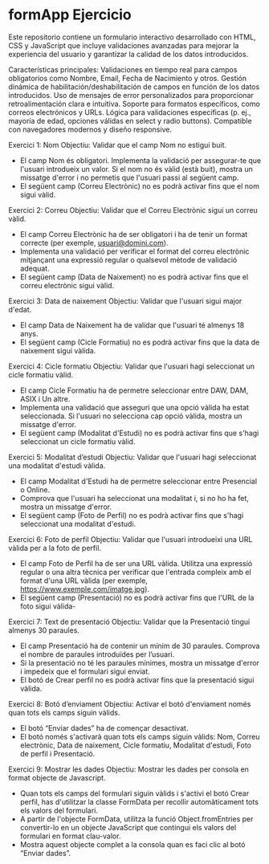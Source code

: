 # formApp Ejercicio
Este repositorio contiene un formulario interactivo desarrollado con HTML, CSS y JavaScript que incluye validaciones avanzadas para mejorar la experiencia del usuario y garantizar la calidad de los datos introducidos.

Características principales:
Validaciones en tiempo real para campos obligatorios como Nombre, Email, Fecha de Nacimiento y otros.
Gestión dinámica de habilitación/deshabilitación de campos en función de los datos introducidos.
Uso de mensajes de error personalizados para proporcionar retroalimentación clara e intuitiva.
Soporte para formatos específicos, como correos electrónicos y URLs.
Lógica para validaciones específicas (p. ej., mayoría de edad, opciones válidas en select y radio buttons).
Compatible con navegadores modernos y diseño responsive.

Exercici 1: Nom
Objectiu: Validar que el camp Nom no estigui buit.
- El camp Nom és obligatori. Implementa la validació per assegurar-te que l'usuari introdueix un valor. Si
el nom no és vàlid (està buit), mostra un missatge d'error i no permetis que l'usuari passi al següent
camp.
- El següent camp (Correu Electrònic) no es podrà activar fins que el nom sigui vàlid.
  
Exercici 2: Correu
Objectiu: Validar que el Correu Electrònic sigui un correu vàlid.
- El camp Correu Electrònic ha de ser obligatori i ha de tenir un format correcte (per exemple,
usuari@domini.com).
- Implementa una validació per verificar el format del correu electrònic mitjançant una expressió regular
o qualsevol mètode de validació adequat.
- El següent camp (Data de Naixement) no es podrà activar fins que el correu electrònic sigui vàlid.
  
Exercici 3: Data de naixement
Objectiu: Validar que l'usuari sigui major d'edat.
- El camp Data de Naixement ha de validar que l'usuari té almenys 18 anys.
- El següent camp (Cicle Formatiu) no es podrà activar fins que la data de naixement sigui vàlida.
  
Exercici 4: Cicle formatiu
Objectiu: Validar que l'usuari hagi seleccionat un cicle formatiu vàlid.
- El camp Cicle Formatiu ha de permetre seleccionar entre DAW, DAM, ASIX i Un altre.
- Implementa una validació que asseguri que una opció vàlida ha estat seleccionada. Si l'usuari no
selecciona cap opció vàlida, mostra un missatge d'error.
- El següent camp (Modalitat d'Estudi) no es podrà activar fins que s'hagi seleccionat un cicle formatiu
vàlid.

Exercici 5: Modalitat d’estudi
Objectiu: Validar que l'usuari hagi seleccionat una modalitat d'estudi vàlida.
- El camp Modalitat d'Estudi ha de permetre seleccionar entre Presencial o Online.
- Comprova que l'usuari ha seleccionat una modalitat i, si no ho ha fet, mostra un missatge d'error.
- El següent camp (Foto de Perfil) no es podrà activar fins que s'hagi seleccionat una modalitat d'estudi.
  
Exercici 6: Foto de perfil
Objectiu: Validar que l'usuari introdueixi una URL vàlida per a la foto de perfil.
- El camp Foto de Perfil ha de ser una URL vàlida. Utilitza una expressió regular o una altra tècnica per
verificar que l'entrada compleix amb el format d'una URL vàlida (per exemple,
https://www.exemple.com/imatge.jpg).
- El següent camp (Presentació) no es podrà activar fins que l'URL de la foto sigui vàlida-
  
Exercici 7: Text de presentació
Objectiu: Validar que la Presentació tingui almenys 30 paraules.
- El camp Presentació ha de contenir un mínim de 30 paraules. Comprova el nombre de paraules
introduïdes per l’usuari.
- Si la presentació no té les paraules mínimes, mostra un missatge d'error i impedeix que el formulari sigui
enviat.
- El botó de Crear perfil no es podrà activar fins que la presentació sigui vàlida.

Exercici 8: Botó d’enviament
Objectiu: Activar el botó d'enviament només quan tots els camps siguin vàlids.
- El botó “Enviar dades” ha de començar desactivat.
- El botó només s'activarà quan tots els camps siguin vàlids: Nom, Correu electrònic, Data de naixement,
Cicle formatiu, Modalitat d'estudi, Foto de perfil i Presentació.

Exercici 9: Mostrar les dades
Objectiu: Mostrar les dades per consola en format objecte de Javascript.
- Quan tots els camps del formulari siguin vàlids i s'activi el botó Crear perfil, has d'utilitzar la classe
FormData per recollir automàticament tots els valors del formulari.
- A partir de l'objecte FormData, utilitza la funció Object.fromEntries per convertir-lo en un objecte
JavaScript que contingui els valors del formulari en format clau-valor.
- Mostra aquest objecte complet a la consola quan es faci clic al botó “Enviar dades”.
